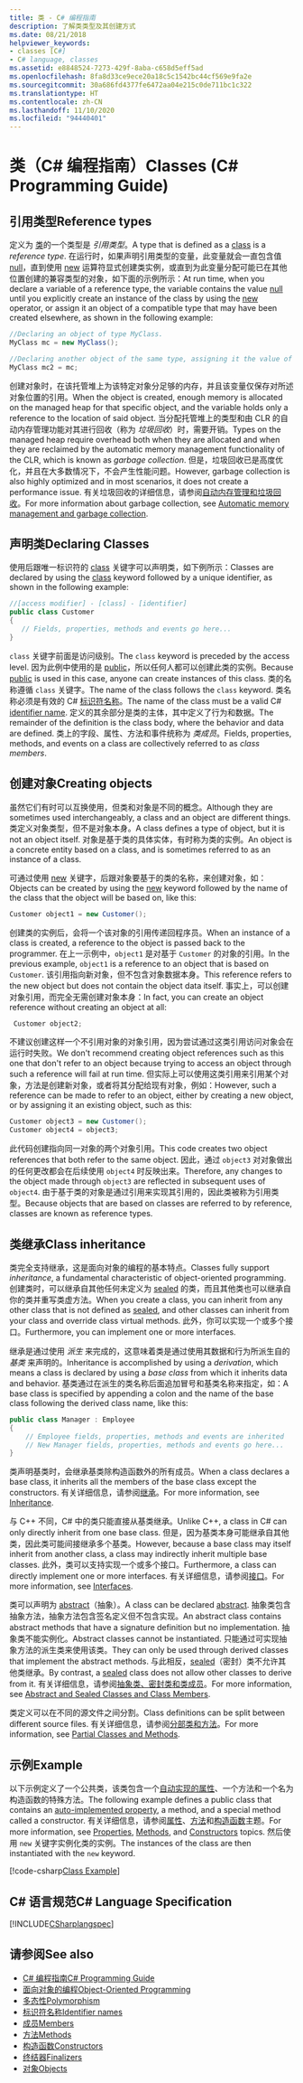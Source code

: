 ```yaml
---
title: 类 - C# 编程指南
description: 了解类类型及其创建方式
ms.date: 08/21/2018
helpviewer_keywords:
- classes [C#]
- C# language, classes
ms.assetid: e8848524-7273-429f-8aba-c658d5eff5ad
ms.openlocfilehash: 8fa8d33ce9ece20a18c5c1542bc44cf569e9fa2e
ms.sourcegitcommit: 30a686fd4377fe6472aa04e215c0de711bc1c322
ms.translationtype: HT
ms.contentlocale: zh-CN
ms.lasthandoff: 11/10/2020
ms.locfileid: "94440401"
---
```

# <a name="classes-c-programming-guide"></a><span data-ttu-id="689b7-103">类（C# 编程指南）</span><span class="sxs-lookup"><span data-stu-id="689b7-103">Classes (C# Programming Guide)</span></span>

## <a name="reference-types"></a><span data-ttu-id="689b7-104">引用类型</span><span class="sxs-lookup"><span data-stu-id="689b7-104">Reference types</span></span>  

<span data-ttu-id="689b7-105">定义为 [类](../../language-reference/keywords/class.md)的一个类型是 *引用类型*。</span><span class="sxs-lookup"><span data-stu-id="689b7-105">A type that is defined as a [class](../../language-reference/keywords/class.md) is a *reference type*.</span></span> <span data-ttu-id="689b7-106">在运行时，如果声明引用类型的变量，此变量就会一直包含值 [null](../../language-reference/keywords/null.md)，直到使用 [new](../../language-reference/operators/new-operator.md) 运算符显式创建类实例，或直到为此变量分配可能已在其他位置创建的兼容类型的对象，如下面的示例所示：</span><span class="sxs-lookup"><span data-stu-id="689b7-106">At run time, when you declare a variable of a reference type, the variable contains the value [null](../../language-reference/keywords/null.md) until you explicitly create an instance of the class by using the [new](../../language-reference/operators/new-operator.md) operator, or assign it an object of a compatible type that may have been created elsewhere, as shown in the following example:</span></span>

```csharp
//Declaring an object of type MyClass.
MyClass mc = new MyClass();

//Declaring another object of the same type, assigning it the value of the first object.
MyClass mc2 = mc;
```

<span data-ttu-id="689b7-107">创建对象时，在该托管堆上为该特定对象分足够的内存，并且该变量仅保存对所述对象位置的引用。</span><span class="sxs-lookup"><span data-stu-id="689b7-107">When the object is created, enough memory is allocated on the managed heap for that specific object, and the variable holds only a reference to the location of said object.</span></span> <span data-ttu-id="689b7-108">当分配托管堆上的类型和由 CLR 的自动内存管理功能对其进行回收（称为 *垃圾回收*）时，需要开销。</span><span class="sxs-lookup"><span data-stu-id="689b7-108">Types on the managed heap require overhead both when they are allocated and when they are reclaimed by the automatic memory management functionality of the CLR, which is known as *garbage collection*.</span></span> <span data-ttu-id="689b7-109">但是，垃圾回收已是高度优化，并且在大多数情况下，不会产生性能问题。</span><span class="sxs-lookup"><span data-stu-id="689b7-109">However, garbage collection is also highly optimized and in most scenarios, it does not create a performance issue.</span></span> <span data-ttu-id="689b7-110">有关垃圾回收的详细信息，请参阅[自动内存管理和垃圾回收](../../../standard/garbage-collection/fundamentals.md)。</span><span class="sxs-lookup"><span data-stu-id="689b7-110">For more information about garbage collection, see [Automatic memory management and garbage collection](../../../standard/garbage-collection/fundamentals.md).</span></span>  
  
## <a name="declaring-classes"></a><span data-ttu-id="689b7-111">声明类</span><span class="sxs-lookup"><span data-stu-id="689b7-111">Declaring Classes</span></span>

 <span data-ttu-id="689b7-112">使用后跟唯一标识符的 [class](../../language-reference/keywords/class.md) 关键字可以声明类，如下例所示：</span><span class="sxs-lookup"><span data-stu-id="689b7-112">Classes are declared by using the [class](../../language-reference/keywords/class.md) keyword followed by a unique identifier, as shown in the following example:</span></span>

 ```csharp
//[access modifier] - [class] - [identifier]
 public class Customer
 {
    // Fields, properties, methods and events go here...
 }
```

 <span data-ttu-id="689b7-113">`class` 关键字前面是访问级别。</span><span class="sxs-lookup"><span data-stu-id="689b7-113">The `class` keyword is preceded by the access level.</span></span> <span data-ttu-id="689b7-114">因为此例中使用的是 [public](../../language-reference/keywords/public.md)，所以任何人都可以创建此类的实例。</span><span class="sxs-lookup"><span data-stu-id="689b7-114">Because [public](../../language-reference/keywords/public.md) is used in this case, anyone can create instances of this class.</span></span> <span data-ttu-id="689b7-115">类的名称遵循 `class` 关键字。</span><span class="sxs-lookup"><span data-stu-id="689b7-115">The name of the class follows the `class` keyword.</span></span> <span data-ttu-id="689b7-116">类名称必须是有效的 C# [标识符名称](../inside-a-program/identifier-names.md)。</span><span class="sxs-lookup"><span data-stu-id="689b7-116">The name of the class must be a valid C# [identifier name](../inside-a-program/identifier-names.md).</span></span> <span data-ttu-id="689b7-117">定义的其余部分是类的主体，其中定义了行为和数据。</span><span class="sxs-lookup"><span data-stu-id="689b7-117">The remainder of the definition is the class body, where the behavior and data are defined.</span></span> <span data-ttu-id="689b7-118">类上的字段、属性、方法和事件统称为 *类成员*。</span><span class="sxs-lookup"><span data-stu-id="689b7-118">Fields, properties, methods, and events on a class are collectively referred to as *class members*.</span></span>  
  
## <a name="creating-objects"></a><span data-ttu-id="689b7-119">创建对象</span><span class="sxs-lookup"><span data-stu-id="689b7-119">Creating objects</span></span>

<span data-ttu-id="689b7-120">虽然它们有时可以互换使用，但类和对象是不同的概念。</span><span class="sxs-lookup"><span data-stu-id="689b7-120">Although they are sometimes used interchangeably, a class and an object are different things.</span></span> <span data-ttu-id="689b7-121">类定义对象类型，但不是对象本身。</span><span class="sxs-lookup"><span data-stu-id="689b7-121">A class defines a type of object, but it is not an object itself.</span></span> <span data-ttu-id="689b7-122">对象是基于类的具体实体，有时称为类的实例。</span><span class="sxs-lookup"><span data-stu-id="689b7-122">An object is a concrete entity based on a class, and is sometimes referred to as an instance of a class.</span></span>  
  
 <span data-ttu-id="689b7-123">可通过使用 [new](../../language-reference/operators/new-operator.md) 关键字，后跟对象要基于的类的名称，来创建对象，如：</span><span class="sxs-lookup"><span data-stu-id="689b7-123">Objects can be created by using the [new](../../language-reference/operators/new-operator.md) keyword followed by the name of the class that the object will be based on, like this:</span></span>  

 ```csharp
 Customer object1 = new Customer();
 ```

 <span data-ttu-id="689b7-124">创建类的实例后，会将一个该对象的引用传递回程序员。</span><span class="sxs-lookup"><span data-stu-id="689b7-124">When an instance of a class is created, a reference to the object is passed back to the programmer.</span></span> <span data-ttu-id="689b7-125">在上一示例中，`object1` 是对基于 `Customer` 的对象的引用。</span><span class="sxs-lookup"><span data-stu-id="689b7-125">In the previous example, `object1` is a reference to an object that is based on `Customer`.</span></span> <span data-ttu-id="689b7-126">该引用指向新对象，但不包含对象数据本身。</span><span class="sxs-lookup"><span data-stu-id="689b7-126">This reference refers to the new object but does not contain the object data itself.</span></span> <span data-ttu-id="689b7-127">事实上，可以创建对象引用，而完全无需创建对象本身：</span><span class="sxs-lookup"><span data-stu-id="689b7-127">In fact, you can create an object reference without creating an object at all:</span></span>  

```csharp
 Customer object2;
```

 <span data-ttu-id="689b7-128">不建议创建这样一个不引用对象的对象引用，因为尝试通过这类引用访问对象会在运行时失败。</span><span class="sxs-lookup"><span data-stu-id="689b7-128">We don't recommend creating object references such as this one that don't refer to an object because trying to access an object through such a reference will fail at run time.</span></span> <span data-ttu-id="689b7-129">但实际上可以使用这类引用来引用某个对象，方法是创建新对象，或者将其分配给现有对象，例如：</span><span class="sxs-lookup"><span data-stu-id="689b7-129">However, such a reference can be made to refer to an object, either by creating a new object, or by assigning it an existing object, such as this:</span></span>  

 ```csharp
 Customer object3 = new Customer();
 Customer object4 = object3;
```
  
 <span data-ttu-id="689b7-130">此代码创建指向同一对象的两个对象引用。</span><span class="sxs-lookup"><span data-stu-id="689b7-130">This code creates two object references that both refer to the same object.</span></span> <span data-ttu-id="689b7-131">因此，通过 `object3` 对对象做出的任何更改都会在后续使用 `object4` 时反映出来。</span><span class="sxs-lookup"><span data-stu-id="689b7-131">Therefore, any changes to the object made through `object3` are reflected in subsequent uses of `object4`.</span></span> <span data-ttu-id="689b7-132">由于基于类的对象是通过引用来实现其引用的，因此类被称为引用类型。</span><span class="sxs-lookup"><span data-stu-id="689b7-132">Because objects that are based on classes are referred to by reference, classes are known as reference types.</span></span>  
  
## <a name="class-inheritance"></a><span data-ttu-id="689b7-133">类继承</span><span class="sxs-lookup"><span data-stu-id="689b7-133">Class inheritance</span></span>  

<span data-ttu-id="689b7-134">类完全支持继承，这是面向对象的编程的基本特点。</span><span class="sxs-lookup"><span data-stu-id="689b7-134">Classes fully support *inheritance*, a fundamental characteristic of object-oriented programming.</span></span> <span data-ttu-id="689b7-135">创建类时，可以继承自其他任何未定义为 [sealed](../../language-reference/keywords/sealed.md) 的类，而且其他类也可以继承自你的类并重写类虚方法。</span><span class="sxs-lookup"><span data-stu-id="689b7-135">When you create a class, you can inherit from any other class that is not defined as [sealed](../../language-reference/keywords/sealed.md), and other classes can inherit from your class and override class virtual methods.</span></span> <span data-ttu-id="689b7-136">此外，你可以实现一个或多个接口。</span><span class="sxs-lookup"><span data-stu-id="689b7-136">Furthermore, you can implement one or more interfaces.</span></span>

<span data-ttu-id="689b7-137">继承是通过使用 *派生* 来完成的，这意味着类是通过使用其数据和行为所派生自的 *基类* 来声明的。</span><span class="sxs-lookup"><span data-stu-id="689b7-137">Inheritance is accomplished by using a *derivation*, which means a class is declared by using a *base class* from which it inherits data and behavior.</span></span> <span data-ttu-id="689b7-138">基类通过在派生的类名称后面追加冒号和基类名称来指定，如：</span><span class="sxs-lookup"><span data-stu-id="689b7-138">A base class is specified by appending a colon and the name of the base class following the derived class name, like this:</span></span>  

 ```csharp
 public class Manager : Employee
 {
     // Employee fields, properties, methods and events are inherited
     // New Manager fields, properties, methods and events go here...
 }
 ```

<span data-ttu-id="689b7-139">类声明基类时，会继承基类除构造函数外的所有成员。</span><span class="sxs-lookup"><span data-stu-id="689b7-139">When a class declares a base class, it inherits all the members of the base class except the constructors.</span></span> <span data-ttu-id="689b7-140">有关详细信息，请参阅[继承](inheritance.md)。</span><span class="sxs-lookup"><span data-stu-id="689b7-140">For more information, see [Inheritance](inheritance.md).</span></span>
  
<span data-ttu-id="689b7-141">与 C++ 不同，C# 中的类只能直接从基类继承。</span><span class="sxs-lookup"><span data-stu-id="689b7-141">Unlike C++, a class in C# can only directly inherit from one base class.</span></span> <span data-ttu-id="689b7-142">但是，因为基类本身可能继承自其他类，因此类可能间接继承多个基类。</span><span class="sxs-lookup"><span data-stu-id="689b7-142">However, because a base class may itself inherit from another class, a class may indirectly inherit multiple base classes.</span></span> <span data-ttu-id="689b7-143">此外，类可以支持实现一个或多个接口。</span><span class="sxs-lookup"><span data-stu-id="689b7-143">Furthermore, a class can directly implement one or more interfaces.</span></span> <span data-ttu-id="689b7-144">有关详细信息，请参阅[接口](../interfaces/index.md)。</span><span class="sxs-lookup"><span data-stu-id="689b7-144">For more information, see [Interfaces](../interfaces/index.md).</span></span>  
  
<span data-ttu-id="689b7-145">类可以声明为 [abstract](../../language-reference/keywords/abstract.md)（抽象）。</span><span class="sxs-lookup"><span data-stu-id="689b7-145">A class can be declared [abstract](../../language-reference/keywords/abstract.md).</span></span> <span data-ttu-id="689b7-146">抽象类包含抽象方法，抽象方法包含签名定义但不包含实现。</span><span class="sxs-lookup"><span data-stu-id="689b7-146">An abstract class contains abstract methods that have a signature definition but no implementation.</span></span> <span data-ttu-id="689b7-147">抽象类不能实例化。</span><span class="sxs-lookup"><span data-stu-id="689b7-147">Abstract classes cannot be instantiated.</span></span> <span data-ttu-id="689b7-148">只能通过可实现抽象方法的派生类来使用该类。</span><span class="sxs-lookup"><span data-stu-id="689b7-148">They can only be used through derived classes that implement the abstract methods.</span></span> <span data-ttu-id="689b7-149">与此相反，[sealed](../../language-reference/keywords/sealed.md)（密封）类不允许其他类继承。</span><span class="sxs-lookup"><span data-stu-id="689b7-149">By contrast, a [sealed](../../language-reference/keywords/sealed.md) class does not allow other classes to derive from it.</span></span> <span data-ttu-id="689b7-150">有关详细信息，请参阅[抽象类、密封类和类成员](abstract-and-sealed-classes-and-class-members.md)。</span><span class="sxs-lookup"><span data-stu-id="689b7-150">For more information, see [Abstract and Sealed Classes and Class Members](abstract-and-sealed-classes-and-class-members.md).</span></span>  
  
<span data-ttu-id="689b7-151">类定义可以在不同的源文件之间分割。</span><span class="sxs-lookup"><span data-stu-id="689b7-151">Class definitions can be split between different source files.</span></span> <span data-ttu-id="689b7-152">有关详细信息，请参阅[分部类和方法](partial-classes-and-methods.md)。</span><span class="sxs-lookup"><span data-stu-id="689b7-152">For more information, see [Partial Classes and Methods](partial-classes-and-methods.md).</span></span>  
  
## <a name="example"></a><span data-ttu-id="689b7-153">示例</span><span class="sxs-lookup"><span data-stu-id="689b7-153">Example</span></span>

<span data-ttu-id="689b7-154">以下示例定义了一个公共类，该类包含一个[自动实现的属性](auto-implemented-properties.md)、一个方法和一个名为构造函数的特殊方法。</span><span class="sxs-lookup"><span data-stu-id="689b7-154">The following example defines a public class that contains an [auto-implemented property](auto-implemented-properties.md), a method, and a special method called a constructor.</span></span> <span data-ttu-id="689b7-155">有关详细信息，请参阅[属性](properties.md)、[方法](methods.md)和[构造函数](constructors.md)主题。</span><span class="sxs-lookup"><span data-stu-id="689b7-155">For more information, see [Properties](properties.md), [Methods](methods.md), and [Constructors](constructors.md) topics.</span></span> <span data-ttu-id="689b7-156">然后使用 `new` 关键字实例化类的实例。</span><span class="sxs-lookup"><span data-stu-id="689b7-156">The instances of the class are then instantiated with the `new` keyword.</span></span>  
  
[!code-csharp[Class Example](~/samples/snippets/csharp/programming-guide/classes-and-structs/class-example.cs)]
  
## <a name="c-language-specification"></a><span data-ttu-id="689b7-157">C# 语言规范</span><span class="sxs-lookup"><span data-stu-id="689b7-157">C# Language Specification</span></span>

[!INCLUDE[CSharplangspec](~/includes/csharplangspec-md.md)]  
  
## <a name="see-also"></a><span data-ttu-id="689b7-158">请参阅</span><span class="sxs-lookup"><span data-stu-id="689b7-158">See also</span></span>

- [<span data-ttu-id="689b7-159">C# 编程指南</span><span class="sxs-lookup"><span data-stu-id="689b7-159">C# Programming Guide</span></span>](../index.md)
- [<span data-ttu-id="689b7-160">面向对象的编程</span><span class="sxs-lookup"><span data-stu-id="689b7-160">Object-Oriented Programming</span></span>](../../tutorials/intro-to-csharp/object-oriented-programming.md)
- [<span data-ttu-id="689b7-161">多态性</span><span class="sxs-lookup"><span data-stu-id="689b7-161">Polymorphism</span></span>](polymorphism.md)
- [<span data-ttu-id="689b7-162">标识符名称</span><span class="sxs-lookup"><span data-stu-id="689b7-162">Identifier names</span></span>](../inside-a-program/identifier-names.md)
- [<span data-ttu-id="689b7-163">成员</span><span class="sxs-lookup"><span data-stu-id="689b7-163">Members</span></span>](members.md)
- [<span data-ttu-id="689b7-164">方法</span><span class="sxs-lookup"><span data-stu-id="689b7-164">Methods</span></span>](methods.md)
- [<span data-ttu-id="689b7-165">构造函数</span><span class="sxs-lookup"><span data-stu-id="689b7-165">Constructors</span></span>](constructors.md)
- [<span data-ttu-id="689b7-166">终结器</span><span class="sxs-lookup"><span data-stu-id="689b7-166">Finalizers</span></span>](destructors.md)
- [<span data-ttu-id="689b7-167">对象</span><span class="sxs-lookup"><span data-stu-id="689b7-167">Objects</span></span>](objects.md)
